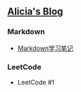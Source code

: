 ## [Alicia's Blog](https://HuayinWu.github.io/)

### Markdown

- [Markdown学习笔记](https://huayinwu.github.io/2020/02/21/Markdown学习笔记/)

### LeetCode

- LeetCode #1